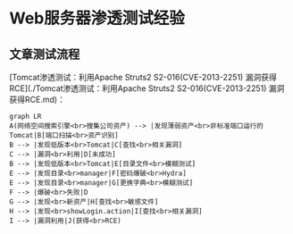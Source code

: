 # Web服务器渗透测试经验

## 文章测试流程

[Tomcat渗透测试：利用Apache Struts2 S2-016(CVE-2013-2251) 漏洞获得RCE](./Tomcat渗透测试：利用Apache Struts2 S2-016(CVE-2013-2251) 漏洞获得RCE.md)：

```mermaid
graph LR
A(网络空间搜索引擎<br>搜集公司资产) --> |发现薄弱资产<br>非标准端口运行的Tomcat|B[端口扫描<br>资产识别] 
B --> |发现低版本<br>Tomcat|C[查找<br>相关漏洞] 
C --> |漏洞<br>利用|D[未成功] 
B --> |发现低版本<br>Tomcat|E[目录文件<br>模糊测试] 
E --> |发现目录<br>manager|F[密码爆破<br>Hydra] 
E --> |发现目录<br>manager|G[更换字典<br>模糊测试] 
F --> |爆破<br>失败|D 
G --> |发现<br>新资产|H[查找<br>敏感文件] 
H --> |发现<br>showLogin.action|I[查找<br>相关漏洞]
I --> |漏洞利用|J(获得<br>RCE)

```



